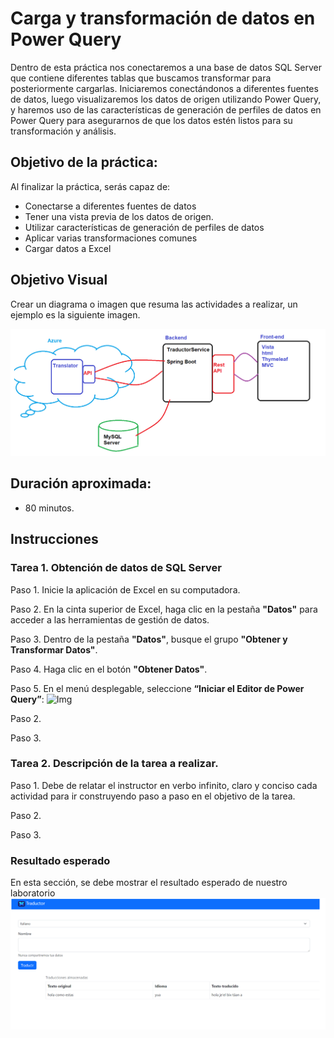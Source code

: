 # Carga y transformación de datos en Power Query
Dentro de esta práctica nos conectaremos a una base de datos SQL Server que contiene diferentes tablas que buscamos transformar para posteriormente cargarlas. Iniciaremos conectándonos a diferentes fuentes de datos, luego visualizaremos los datos de origen utilizando Power Query, y haremos uso de las características de generación de perfiles de datos en Power Query para asegurarnos de que los datos estén listos para su transformación y análisis.

## Objetivo de la práctica:
Al finalizar la práctica, serás capaz de:

- Conectarse a diferentes fuentes de datos
- Tener una vista previa de los datos de origen.
- Utilizar características de generación de perfiles de datos
- Aplicar varias transformaciones comunes
- Cargar datos a Excel


## Objetivo Visual 
Crear un diagrama o imagen que resuma las actividades a realizar, un ejemplo es la siguiente imagen. 

![diagrama1](../images/img1.png)

## Duración aproximada:
- 80 minutos.


## Instrucciones 
<!-- Proporciona pasos detallados sobre cómo configurar y administrar sistemas, implementar soluciones de software, realizar pruebas de seguridad, o cualquier otro escenario práctico relevante para el campo de la tecnología de la información -->

### Tarea 1. Obtención de datos de SQL Server

Paso 1.	Inicie la aplicación de Excel en su computadora.

Paso 2.	En la cinta superior de Excel, haga clic en la pestaña **"Datos"** para acceder a las herramientas de gestión de datos.

Paso 3.	Dentro de la pestaña **"Datos"**, busque el grupo **"Obtener y Transformar Datos"**.

Paso 4.	Haga clic en el botón **"Obtener Datos"**.

Paso 5.	En el menú desplegable, seleccione **“Iniciar el Editor de Power Query”**:
![Img](../images/ImgT1P5.png)

Paso 2. <!-- Añadir instrucción -->

Paso 3. <!-- Añadir instrucción -->

### Tarea 2. Descripción de la tarea a realizar.
Paso 1. Debe de relatar el instructor en verbo infinito, claro y conciso cada actividad para ir construyendo paso a paso en el objetivo de la tarea.

Paso 2. <!-- Añadir instrucción -->

Paso 3. <!-- Añadir instrucción -->

### Resultado esperado
En esta sección, se debe mostrar el resultado esperado de nuestro laboratorio
![imagen resultado](../images/img3.png)
